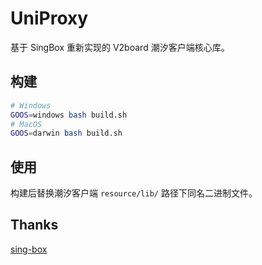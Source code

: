 # UniProxy
基于 SingBox 重新实现的 V2board 潮汐客户端核心库。

## 构建
``` bash
# Windows
GOOS=windows bash build.sh
# MacOS
GOOS=darwin bash build.sh
```
## 使用
构建后替换潮汐客户端 `resource/lib/` 路径下同名二进制文件。

## Thanks
[sing-box](https://github.com/SagerNet/sing-box)
